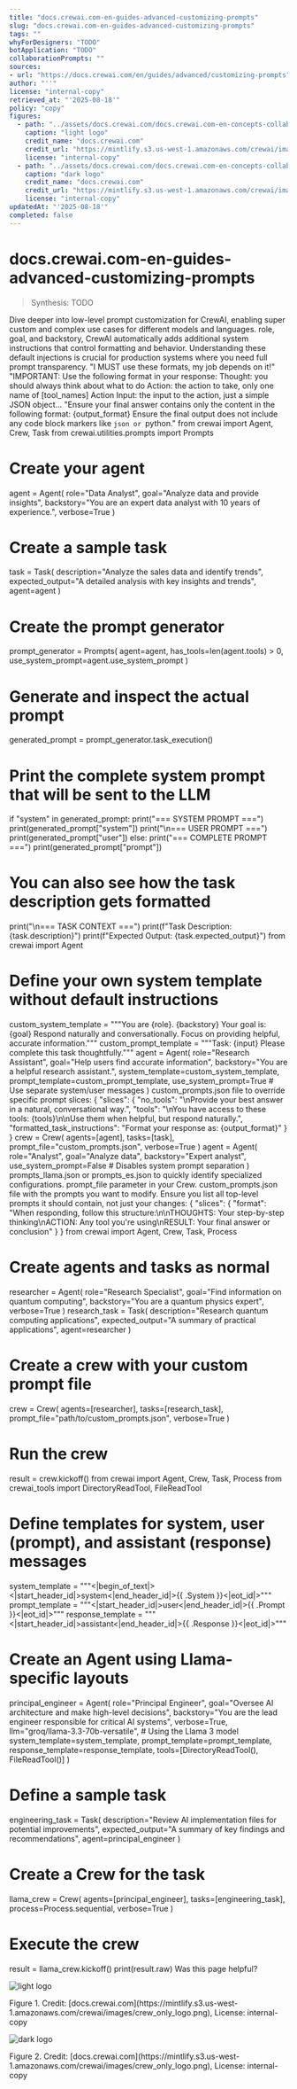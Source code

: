 ```yaml
---
title: "docs.crewai.com-en-guides-advanced-customizing-prompts"
slug: "docs.crewai.com-en-guides-advanced-customizing-prompts"
tags: ""
whyForDesigners: "TODO"
botApplication: "TODO"
collaborationPrompts: ""
sources:
- url: "https://docs.crewai.com/en/guides/advanced/customizing-prompts"
author: "''"
license: "internal-copy"
retrieved_at: "'2025-08-18'"
policy: "copy"
figures:
  - path: "../assets/docs.crewai.com/docs.crewai.com-en-concepts-collaboration/71bc45159c09.webp"
    caption: "light logo"
    credit_name: "docs.crewai.com"
    credit_url: "https://mintlify.s3.us-west-1.amazonaws.com/crewai/images/crew_only_logo.png"
    license: "internal-copy"
  - path: "../assets/docs.crewai.com/docs.crewai.com-en-concepts-collaboration/71bc45159c09.webp"
    caption: "dark logo"
    credit_name: "docs.crewai.com"
    credit_url: "https://mintlify.s3.us-west-1.amazonaws.com/crewai/images/crew_only_logo.png"
    license: "internal-copy"
updatedAt: "'2025-08-18'"
completed: false
---
```


# docs.crewai.com-en-guides-advanced-customizing-prompts

> Synthesis: TODO

Dive deeper into low-level prompt customization for CrewAI, enabling super custom and complex use cases for different models and languages.
role,
goal, and
backstory, CrewAI automatically adds additional system instructions that control formatting and behavior. Understanding these default injections is crucial for production systems where you need full prompt transparency.
"I MUST use these formats, my job depends on it!"
"IMPORTANT: Use the following format in your response:
Thought: you should always think about what to do
Action: the action to take, only one name of [tool_names]
Action Input: the input to the action, just a simple JSON object...
"Ensure your final answer contains only the content in the following format: {output_format}
Ensure the final output does not include any code block markers like ```json or ```python."
from crewai import Agent, Crew, Task
from crewai.utilities.prompts import Prompts
# Create your agent
agent = Agent(
role="Data Analyst",
goal="Analyze data and provide insights",
backstory="You are an expert data analyst with 10 years of experience.",
verbose=True
)
# Create a sample task
task = Task(
description="Analyze the sales data and identify trends",
expected_output="A detailed analysis with key insights and trends",
agent=agent
)
# Create the prompt generator
prompt_generator = Prompts(
agent=agent,
has_tools=len(agent.tools) > 0,
use_system_prompt=agent.use_system_prompt
)
# Generate and inspect the actual prompt
generated_prompt = prompt_generator.task_execution()
# Print the complete system prompt that will be sent to the LLM
if "system" in generated_prompt:
print("=== SYSTEM PROMPT ===")
print(generated_prompt["system"])
print("\n=== USER PROMPT ===")
print(generated_prompt["user"])
else:
print("=== COMPLETE PROMPT ===")
print(generated_prompt["prompt"])
# You can also see how the task description gets formatted
print("\n=== TASK CONTEXT ===")
print(f"Task Description: {task.description}")
print(f"Expected Output: {task.expected_output}")
from crewai import Agent
# Define your own system template without default instructions
custom_system_template = """You are {role}. {backstory}
Your goal is: {goal}
Respond naturally and conversationally. Focus on providing helpful, accurate information."""
custom_prompt_template = """Task: {input}
Please complete this task thoughtfully."""
agent = Agent(
role="Research Assistant",
goal="Help users find accurate information",
backstory="You are a helpful research assistant.",
system_template=custom_system_template,
prompt_template=custom_prompt_template,
use_system_prompt=True # Use separate system/user messages
)
custom_prompts.json file to override specific prompt slices:
{
"slices": {
"no_tools": "\nProvide your best answer in a natural, conversational way.",
"tools": "\nYou have access to these tools: {tools}\n\nUse them when helpful, but respond naturally.",
"formatted_task_instructions": "Format your response as: {output_format}"
}
}
crew = Crew(
agents=[agent],
tasks=[task],
prompt_file="custom_prompts.json",
verbose=True
)
agent = Agent(
role="Analyst",
goal="Analyze data",
backstory="Expert analyst",
use_system_prompt=False # Disables system prompt separation
)
prompts_llama.json or
prompts_es.json to quickly identify specialized configurations.
prompt_file parameter in your Crew.
custom_prompts.json file with the prompts you want to modify. Ensure you list all top-level prompts it should contain, not just your changes:
{
"slices": {
"format": "When responding, follow this structure:\n\nTHOUGHTS: Your step-by-step thinking\nACTION: Any tool you're using\nRESULT: Your final answer or conclusion"
}
}
from crewai import Agent, Crew, Task, Process
# Create agents and tasks as normal
researcher = Agent(
role="Research Specialist",
goal="Find information on quantum computing",
backstory="You are a quantum physics expert",
verbose=True
)
research_task = Task(
description="Research quantum computing applications",
expected_output="A summary of practical applications",
agent=researcher
)
# Create a crew with your custom prompt file
crew = Crew(
agents=[researcher],
tasks=[research_task],
prompt_file="path/to/custom_prompts.json",
verbose=True
)
# Run the crew
result = crew.kickoff()
from crewai import Agent, Crew, Task, Process
from crewai_tools import DirectoryReadTool, FileReadTool
# Define templates for system, user (prompt), and assistant (response) messages
system_template = """<|begin_of_text|><|start_header_id|>system<|end_header_id|>{{ .System }}<|eot_id|>"""
prompt_template = """<|start_header_id|>user<|end_header_id|>{{ .Prompt }}<|eot_id|>"""
response_template = """<|start_header_id|>assistant<|end_header_id|>{{ .Response }}<|eot_id|>"""
# Create an Agent using Llama-specific layouts
principal_engineer = Agent(
role="Principal Engineer",
goal="Oversee AI architecture and make high-level decisions",
backstory="You are the lead engineer responsible for critical AI systems",
verbose=True,
llm="groq/llama-3.3-70b-versatile", # Using the Llama 3 model
system_template=system_template,
prompt_template=prompt_template,
response_template=response_template,
tools=[DirectoryReadTool(), FileReadTool()]
)
# Define a sample task
engineering_task = Task(
description="Review AI implementation files for potential improvements",
expected_output="A summary of key findings and recommendations",
agent=principal_engineer
)
# Create a Crew for the task
llama_crew = Crew(
agents=[principal_engineer],
tasks=[engineering_task],
process=Process.sequential,
verbose=True
)
# Execute the crew
result = llama_crew.kickoff()
print(result.raw)
Was this page helpful?

![light logo](../assets/docs.crewai.com/docs.crewai.com-en-guides-advanced-customizing-prompts/71bc45159c09.webp)
<figcaption>Figure 1. Credit: [docs.crewai.com](https://mintlify.s3.us-west-1.amazonaws.com/crewai/images/crew_only_logo.png), License: internal-copy</figcaption>

![dark logo](../assets/docs.crewai.com/docs.crewai.com-en-guides-advanced-customizing-prompts/71bc45159c09.webp)
<figcaption>Figure 2. Credit: [docs.crewai.com](https://mintlify.s3.us-west-1.amazonaws.com/crewai/images/crew_only_logo.png), License: internal-copy</figcaption>
